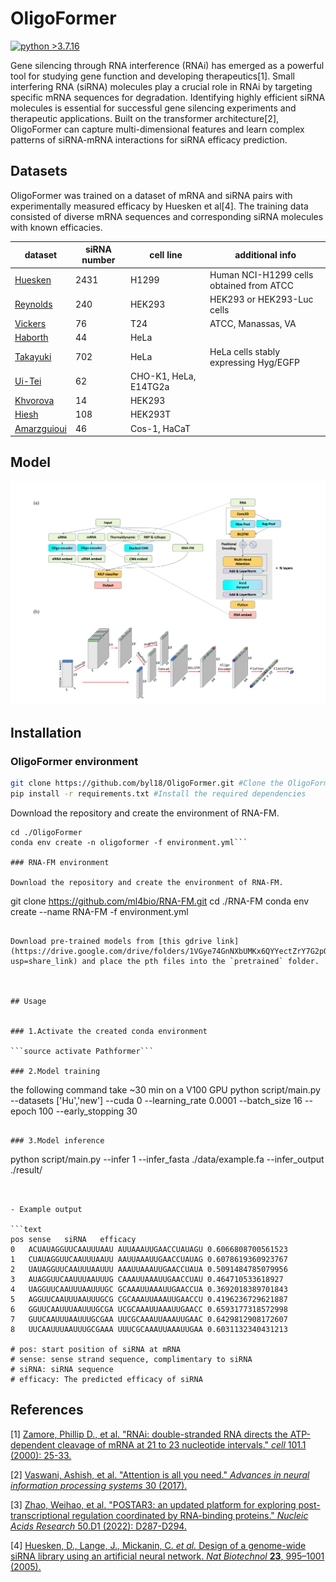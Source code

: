 # OligoFormer

[![python >3.7.16](https://img.shields.io/badge/python-3.7.16-brightgreen)](https://www.python.org/) 

Gene silencing through RNA interference (RNAi) has emerged as a powerful tool for studying gene function and developing therapeutics[1]. Small interfering RNA (siRNA) molecules play a crucial role in RNAi by targeting specific mRNA sequences for degradation. Identifying highly efficient siRNA molecules is essential for successful gene silencing experiments and therapeutic applications. Built on the transformer architecture[2],  OligoFormer can capture multi-dimensional features and learn complex patterns of siRNA-mRNA interactions for siRNA efficacy prediction.

## Datasets

OligoFormer was trained on a dataset of mRNA and siRNA pairs with experimentally measured efficacy by Huesken et al[4]. The training data consisted of diverse mRNA sequences and corresponding siRNA molecules with known efficacies.

| dataset                                                      | siRNA number | cell  line              | additional  info                          |
| ------------------------------------------------------------ | ------------ | ----------------------- | ----------------------------------------- |
| [Huesken](https://www.nature.com/articles/nbt1118)           | 2431         | H1299                   | Human  NCI-H1299 cells obtained from ATCC |
| [Reynolds](https://www.nature.com/articles/nbt936)           | 240          | HEK293                  | HEK293  or HEK293-Luc cells               |
| [Vickers](https://www.jbc.org/article/S0021-9258(19)32641-9/fulltext) | 76           | T24                     | ATCC,  Manassas,  VA                      |
| [Haborth](https://www.liebertpub.com/doi/10.1089/108729003321629638) | 44           | HeLa                    |                                           |
| [Takayuki](https://academic.oup.com/nar/article/35/4/e27/1079934) | 702          | HeLa                    | HeLa  cells stably expressing Hyg/EGFP    |
| [Ui-](https://academic.oup.com/nar/article/32/3/936/2904484?login=false)[Tei](https://academic.oup.com/nar/article/32/3/936/2904484?login=false) | 62           | CHO-K1,  HeLa,  E14TG2a |                                           |
| [Khvorova](https://www.nature.com/articles/nbt936)           | 14           | HEK293                  |                                           |
| [Hiesh](https://academic.oup.com/nar/article/32/3/893/2904476) | 108          | HEK293T                 |                                           |
| [Amarzguioui](https://pubmed.ncbi.nlm.nih.gov/12527766/)     | 46           | Cos-1,  HaCaT           |                                           |

## Model

![OligoFormer_architecture](figures/Figure1.png)

## Installation

### OligoFormer environment

```bash
git clone https://github.com/byl18/OligoFormer.git #Clone the OligoFormer repository from GitHub
pip install -r requirements.txt #Install the required dependencies
```

Download the repository and create the environment of RNA-FM.

```git clone https://github.com/lulab/OligoFormer.git
cd ./OligoFormer
conda env create -n oligoformer -f environment.yml```

### RNA-FM environment

Download the repository and create the environment of RNA-FM.
```
git clone https://github.com/ml4bio/RNA-FM.git
cd ./RNA-FM
conda env create --name RNA-FM -f environment.yml
```

Download pre-trained models from [this gdrive link](https://drive.google.com/drive/folders/1VGye74GnNXbUMKx6QYYectZrY7G2pQ_J?usp=share_link) and place the pth files into the `pretrained` folder.



## Usage


### 1.Activate the created conda environment

```source activate Pathformer```

### 2.Model training

```
the following command take ~30 min on a V100 GPU
python script/main.py --datasets \['Hu','new'\] --cuda 0 --learning_rate 0.0001 --batch_size 16 --epoch 100 --early_stopping 30
```

### 3.Model inference
```
python script/main.py --infer 1 --infer_fasta ./data/example.fa --infer_output ./result/
```


- Example output

```text
pos	sense	siRNA	efficacy
0	ACUAUAGGUUCAAUUUAAU	AUUAAAUUGAACCUAUAGU	0.6066808700561523
1	CUAUAGGUUCAAUUUAAUU	AAUUAAAUUGAACCUAUAG	0.6078619360923767
2	UAUAGGUUCAAUUUAAUUU	AAAUUAAAUUGAACCUAUA	0.5091484785079956
3	AUAGGUUCAAUUUAAUUUG	CAAAUUAAAUUGAACCUAU	0.464710533618927
4	UAGGUUCAAUUUAAUUUGC	GCAAAUUAAAUUGAACCUA	0.3692018389701843
5	AGGUUCAAUUUAAUUUGCG	CGCAAAUUAAAUUGAACCU	0.4196236729621887
6	GGUUCAAUUUAAUUUGCGA	UCGCAAAUUAAAUUGAACC	0.6593177318572998
7	GUUCAAUUUAAUUUGCGAA	UUCGCAAAUUAAAUUGAAC	0.6429812908172607
8	UUCAAUUUAAUUUGCGAAA	UUUCGCAAAUUAAAUUGAA	0.6031132340431213

# pos: start position of siRNA at mRNA
# sense: sense strand sequence, complimentary to siRNA
# siRNA: siRNA sequence
# efficacy: The predicted efficacy of siRNA
```


## References

[1] [Zamore, Phillip D., et al. "RNAi: double-stranded RNA directs the ATP-dependent cleavage of mRNA at 21 to 23 nucleotide intervals." *cell* 101.1 (2000): 25-33.](https://www.sciencedirect.com/science/article/pii/S0092867400806200)

[2] [Vaswani, Ashish, et al. "Attention is all you need." *Advances in neural information processing systems* 30 (2017).](https://proceedings.neurips.cc/paper/2017/file/3f5ee243547dee91fbd053c1c4a845aa-Paper.pdf)

[3] [Zhao, Weihao, et al. "POSTAR3: an updated platform for exploring post-transcriptional regulation coordinated by RNA-binding proteins." *Nucleic Acids Research* 50.D1 (2022): D287-D294.](https://academic.oup.com/nar/article/50/D1/D287/6353804)

[4] [Huesken, D., Lange, J., Mickanin, C. *et al.* Design of a genome-wide siRNA library using an artificial neural network. *Nat Biotechnol* **23**, 995–1001 (2005).](https://www.nature.com/articles/nbt1118#Abs1)


